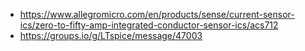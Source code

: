 * https://www.allegromicro.com/en/products/sense/current-sensor-ics/zero-to-fifty-amp-integrated-conductor-sensor-ics/acs712
* https://groups.io/g/LTspice/message/47003
